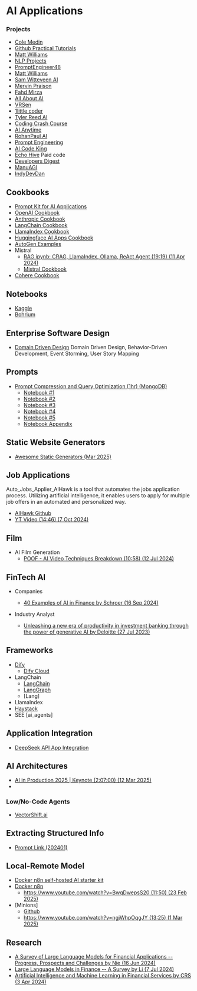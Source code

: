 # AI Applications

### Projects

* [Cole Medin](https://www.youtube.com/@ColeMedin)
* [Github Practical Tutorials](https://github.com/practical-tutorials/project-based-learning?tab=readme-ov-file#python)
* [Matt Williams](https://github.com/technovangelist/videoprojects)
* [NLP Projects](https://github.com/Vasanthengineer4949/NLP-Projects-NHV)
* [PromptEngineer48](https://www.youtube.com/@PromptEngineer48/videos)
* [Matt Williams](https://www.youtube.com/@technovangelist)
* [Sam Witteveen AI](https://www.youtube.com/@samwitteveenai)
* [Mervin Praison](https://www.youtube.com/@MervinPraison)
* [Fahd Mirza](https://www.youtube.com/@fahdmirza)
* [All About AI](https://www.youtube.com/@AllAboutAI)
* [VRSen](https://www.youtube.com/@vrsen)
* [1little coder](https://www.youtube.com/@1littlecoder)
* [Tyler Reed AI](https://www.youtube.com/@TylerReedAI)
* [Coding Crash Course](https://www.youtube.com/@codingcrashcourses8533)
* [AI Anytime](https://www.youtube.com/@AIAnytime/videos)
* [RohanPaul AI](https://www.youtube.com/@RohanPaul-AI)
* [Prompt Engineering](https://www.youtube.com/@engineerprompt)
* [AI Code King](https://www.youtube.com/@AICodeKing)
* [Echo Hive](https://www.youtube.com/@echohive) Paid code
* [Developers Digest](https://www.youtube.com/@DevelopersDigest)
* [ManuAGI](https://www.youtube.com/@ManuAGI)
* [IndyDevDan](https://www.youtube.com/@indydevdan)

## Cookbooks

* [Prompt Kit for AI Applications](https://github.com/ibelick/prompt-kit)
* [OpenAI Cookbook](https://cookbook.openai.com/)
* [Anthropic Cookbook](https://docs.anthropic.com/en/docs/resources/cookbook)
* [LangChain Cookbook](https://python.langchain.com/v0.1/docs/cookbook/)
* [LlamaIndex Cookbook](https://docs.llamaindex.ai/en/stable/examples/cookbooks/llama3_cookbook/)
* [Huggingface AI Apps Cookbook](https://huggingface.co/learn/cookbook/en/enterprise_cookbook_gradio)
* [AutoGen Examples](https://microsoft.github.io/autogen/0.2/docs/topics/retrieval_augmentation)
* Mistral
  * [RAG ipynb: CRAG, LlamaIndex, Ollama, ReAct Agent (19:19) (11 Apr 2024)](https://www.youtube.com/watch?v=qPsmRk14BNM&list=PLD7HrIBE_yqIXVd1bq-E-7Q49QaZheu9e&index=6)
  * [Mistral Cookbook](https://github.com/mistralai/cookbook/)
* [Cohere Cookbook](https://docs.cohere.com/v2/docs/cookbooks)

## Notebooks

* [Kaggle](kaggle.com)
* [Bohrium](https://bohrium.dp.tech/notebooks?tags=25&notebookTab=recommendations)

## Enterprise Software Design

* [Domain Driven Design](https://github.com/ddd-by-examples/library)
  Domain Driven Design, Behavior-Driven Development, Event Storming, User Story Mapping

## Prompts

* [Prompt Compression and Query Optimization (1hr) (MongoDB)](https://www.deeplearning.ai/short-courses/prompt-compression-and-query-optimization/)
  * [Notebook #1](../code/deeplearningai/deeplearningai_prompt_compression_query_opt_Lesson_1.ipynb)
  * [Notebook #2](../code/deeplearningai/deeplearningai_prompt_compression_query_opt_Lesson_2.ipynb)
  * [Notebook #3](../code/deeplearningai/deeplearningai_prompt_compression_query_opt_Lesson_3.ipynb)
  * [Notebook #4](../code/deeplearningai/deeplearningai_prompt_compression_query_opt_Lesson_4.ipynb)
  * [Notebook #5](../code/deeplearningai/deeplearningai_prompt_compression_query_opt_Lesson_5.ipynb)
  * [Notebook Appendix](../code/deeplearningai/deeplearningai_prompt_compression_query_opt_Appendix-Tips_and_Help.ipynb)

## Static Website Generators

* [Awesome Static Generators (Mar 2025)](https://github.com/myles/awesome-static-generators)

## Job Applications

  Auto_Jobs_Applier_AIHawk is a tool that automates the jobs application process. Utilizing artificial intelligence, it enables users to apply for multiple job offers in an automated and personalized way.

* [AIHawk Github](https://github.com/feder-cr/Auto_Jobs_Applier_AIHawk)
* [YT Video (14:46) (7 Oct 2024)](https://www.youtube.com/watch?v=XynrIBBDBR0)

## Film

* AI Film Generation
  * [POOF - AI Video Techniques Breakdown (10:58) (12 Jul 2024)](https://www.youtube.com/watch?v=PA10qHTgs40)

## FinTech AI

* Companies
  * [40 Examples of AI in Finance by Schroer (16 Sep 2024)](https://builtin.com/artificial-intelligence/ai-finance-banking-applications-companies)

* Industry Analyst
  * [Unleashing a new era of productivity in investment banking through the power of generative AI by Deloitte (27 Jul 2023)](https://www2.deloitte.com/us/en/insights/industry/financial-services/financial-services-industry-predictions/2023/generative-ai-in-investment-banking.html)
  
## Frameworks

* [Dify](https://github.com/langgenius/dify)
  * [Dify Cloud](https://dify.ai/)
* LangChain
  * [LangChain](https://www.youtube.com/@LangChain)
  * [LangGraph]()
  * [Lang]
* LlamaIndex
* [Haystack](https://github.com/deepset-ai/haystack)
* SEE [ai_agents]

## Application Integration

* [DeepSeek API App Integration](https://github.com/deepseek-ai/awesome-deepseek-integration)

## AI Architectures

* [AI in Production 2025 | Keynote (2:07:00) (12 Mar 2025)](https://www.youtube.com/watch?v=ioCIpbAKl_M)
* 
### Low/No-Code Agents

* [VectorShift.ai](https://www.youtube.com/watch?v=Ss3euT0S7iA)

## Extracting Structured Info

* [Prompt Link (202401)](https://github.com/constantjxyz/PromptLink)

## Local-Remote Model

* [Docker n8n self-hosted AI starter kit](https://github.com/n8n-io/self-hosted-ai-starter-kit)
* [Docker n8n](https://www.youtube.com/watch?v=1QR-fz-JCA4)
  * [https://www.youtube.com/watch?v=BwqDwepsS20 (11:50) (23 Feb 2025)](https://www.youtube.com/watch?v=BwqDwepsS20)
* [Minions]
  * [Github](https://github.com/HazyResearch/minions)
  * [https://www.youtube.com/watch?v=ngjWhpOqgJY (13:25) (1 Mar 2025)](https://www.youtube.com/watch?v=ngjWhpOqgJY)

## Research

* [A Survey of Large Language Models for Financial Applications -- Progress, Prospects and Challenges by Nie (16 Jun 2024)](https://arxiv.org/pdf/2406.11903v1)
* [Large Language Models in Finance -- A Survey by Li (7 Jul 2024)](https://arxiv.org/pdf/2311.10723v2)
* [Artificial Intelligence and Machine Learning in Financial Services by CRS (3 Apr 2024)](https://crsreports.congress.gov/product/pdf/R/R47997)
